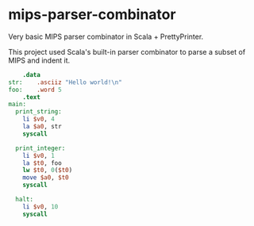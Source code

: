 # mips-parser-combinator
Very basic MIPS parser combinator in Scala + PrettyPrinter.

This project used Scala's built-in parser combinator to parse a subset of MIPS and indent it.

```MIPS
	.data
str:	.asciiz "Hello world!\n"
foo:	.word 5
	.text
main:
  print_string:
    li $v0, 4
    la $a0, str
    syscall

  print_integer:
    li $v0, 1
    la $t0, foo
    lw $t0, 0($t0)
    move $a0, $t0
    syscall

  halt:
    li $v0, 10
    syscall
```

